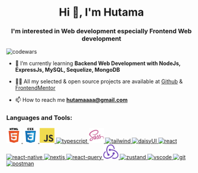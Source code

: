 <h1 align="center">Hi 👋, I'm Hutama</h1>
<h3 align="center">I'm interested in Web development especially Frontend Web development</h3>

<p align="left">
  <img src="https://www.codewars.com/users/hutamatr/badges/small" alt="codewars" />
</p>

- 🌱 I’m currently learning **Backend Web Development with NodeJs, ExpressJs, MySQL, Sequelize, MongoDB**

- 👨‍💻 All my selected & open source projects are available at [Github](https://github.com/hutamatr) & [FrontendMentor](https://www.frontendmentor.io/profile/hutamatr)

- 📫 How to reach me **hutamaaaa@gmail.com**

<h3 align="left">Languages and Tools:</h3>
<p align="left">
<a href="https://www.w3.org/html/" target="_blank" rel="noreferrer">
<img src="https://raw.githubusercontent.com/devicons/devicon/master/icons/html5/html5-original-wordmark.svg" alt="html5" width="40" height="40"/>
</a>
<a href="https://www.w3schools.com/css/" target="_blank" rel="noreferrer">
<img src="https://raw.githubusercontent.com/devicons/devicon/master/icons/css3/css3-original-wordmark.svg" alt="css3" width="40" height="40"/>
</a>
<a href="https://developer.mozilla.org/en-US/docs/Web/JavaScript" target="_blank" rel="noreferrer">
<img src="https://raw.githubusercontent.com/devicons/devicon/master/icons/javascript/javascript-original.svg" alt="javascript" width="40" height="40"/>
</a>
 <a href="https://www.typescriptlang.org/" target="_blank" rel="noreferrer">
<img src="https://www.vectorlogo.zone/logos/typescriptlang/typescriptlang-icon.svg" alt="typescript" width="40" height="40"/>
</a>
<a href="https://sass-lang.com" target="_blank" rel="noreferrer">
<img src="https://raw.githubusercontent.com/devicons/devicon/master/icons/sass/sass-original.svg" alt="sass" width="40" height="40"/>
</a>
<!-- <a href="https://getbootstrap.com" target="_blank" rel="noreferrer">
<img src="https://raw.githubusercontent.com/devicons/devicon/master/icons/bootstrap/bootstrap-plain-wordmark.svg" alt="bootstrap" width="40" height="40"/>
</a> -->
<a href="https://tailwindcss.com/" target="_blank" rel="noreferrer">
<img src="https://www.vectorlogo.zone/logos/tailwindcss/tailwindcss-icon.svg" alt="tailwind" width="40" height="40"/>
</a>
<a href="https://daisyui.com/" target="_blank" rel="noreferrer">
<img src="https://daisyui.com/images/daisyui-logo/daisyui-logotype.svg" alt="daisyUI" width="80" height="40"/>
</a>
<a href="https://reactjs.org/" target="_blank" rel="noreferrer">
<img src="https://www.vectorlogo.zone/logos/reactjs/reactjs-ar21.svg" alt="react" width="80" height="40"/>
</a>
<a href="https://reactnative.dev/" target="_blank" rel="noreferrer">
<img src="https://thebhwgroup.com/sites/default/images/blogs/2016-10-3-react-native-jni/react_native.png" alt="react-native" width="100" height="40"/>
</a> 
<a href="https://nextjs.org/" target="_blank" rel="noreferrer">
<img src="https://testrigor.com/wp-content/uploads/2023/04/nextjs-logo.png" alt="nextjs" width="90" height="40"/>
</a>
<a href="https://tanstack.com/query/v4/docs/overview" target="_blank" rel="noreferrer">
<img src="https://seeklogo.com/images/R/react-query-logo-1340EA4CE9-seeklogo.com.png" alt="react-query" width="40" height="40"/>
</a>
<a href="https://redux-toolkit.js.org/" target="_blank" rel="noreferrer">
<img src="https://raw.githubusercontent.com/devicons/devicon/master/icons/redux/redux-original.svg" alt="redux" width="40" height="40"/>
</a>
<a href="https://github.com/pmndrs/zustand" target="_blank" rel="noreferrer">
<img src="https://dev-to-uploads.s3.amazonaws.com/i/lftgzwgzy8g2u8vqwso2.png" alt="zustand" width="85" height="40"/>
</a>
<a href="https://code.visualstudio.com/" target="_blank" rel="noreferrer">
<img src="https://upload.vectorlogo.zone/logos/visualstudio_code/images/a4381320-f83c-4a29-9db3-b241c1d096b1.svg" alt="vscode" width="40" height="40"/>
</a>
<a href="https://git-scm.com/" target="_blank" rel="noreferrer">
<img src="https://www.vectorlogo.zone/logos/git-scm/git-scm-icon.svg" alt="git" width="40" height="40"/>
</a>
<a href="https://postman.com" target="_blank" rel="noreferrer">
<img src="https://www.vectorlogo.zone/logos/getpostman/getpostman-icon.svg" alt="postman" width="40" height="40"/>
</a>
<!-- <a href="https://www.figma.com/" target="_blank" rel="noreferrer">
<img src="https://www.vectorlogo.zone/logos/figma/figma-icon.svg" alt="figma" width="40" height="40"/>
</a> -->
</p>

